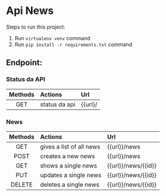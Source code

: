 # Api News

Steps to run this project:

1. Run `virtualenv venv` command
2. Run `pip install -r requirements.txt` command


## Endpoint:

### Status da API
| Methods  | Actions                   | Url                                         |
|:--------:|:--------------------------|:--------------------------------------------|
| GET      | status da api             | {{url}/                                     |


### News
| Methods  | Actions                   | Url                                         |
|:--------:|:--------------------------|:--------------------------------------------|
| GET      | gives a list of all news  | {{url}}/news                                |
| POST     | creates a new news        | {{url}}/news                                |
| GET      | shows a single news       | {{url}}/news/{{id}}                         |
| PUT      | updates a single news     | {{url}}/news/{{id}}                         |
| DELETE   | deletes a single news     | {{url}}/news/{{id}}                         |

